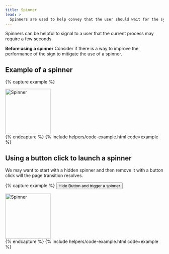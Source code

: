 ```yaml
---
title: Spinner
lead: >
  Spinners are used to help convey that the user should wait for the system to resolve.
---
```


Spinners can be helpful to signal to a user that the current process may require a few seconds.

**Before using a spinner** Consider if there is  a way to improve the performance of the sign to mitigate the use of a spinner.

## Example of a spinner

{% capture example %}
<div class="lg-spinner">
  <div>
    <img src="{{ site.baseurl }}/assets/img/spinner.gif" srcset="{{ site.baseurl }}/assets/img/spinner.gif, {{ site.baseurl }}/assets/img/spinner@2x.gif 2x" width="144" height="144" class="text-middle" alt="Spinner" />
  </div>
</div>
{% endcapture %}
{% include helpers/code-example.html code=example %}

## Using a button click to launch a spinner

We may want to start with a hidden spinner and then remove it with a button click will the page transition resolves. 

{% capture example %}
<button class="usa-button__lg-invokeSpinner">Hide Button and trigger a spinner</button>
<div class="lg-spinner lg-spinner--hidden" id="spinner-id">
  <div>
    <img src="{{ site.baseurl }}/assets/img/spinner.gif" srcset="{{ site.baseurl }}/assets/img/spinner.gif, {{ site.baseurl }}/assets/img/spinner@2x.gif 2x" width="144" height="144" class="text-middle" alt="Spinner" />
  </div>
</div>
{% endcapture %}
{% include helpers/code-example.html code=example %}
